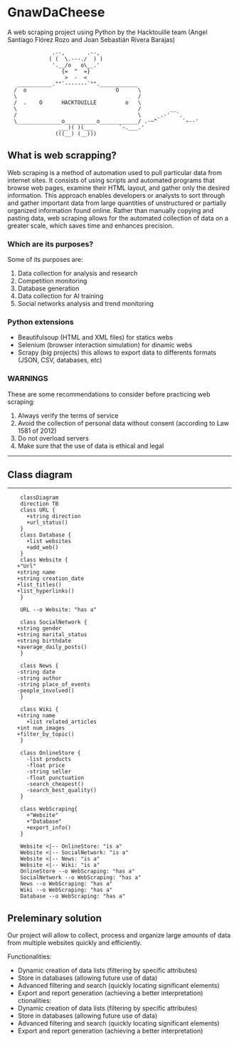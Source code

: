 # GnawDaCheese
A web scraping project using Python by the Hacktouille team (Angel Santiago Flórez Rozo and Joan Sebastián Rivera Barajas)

                  .--,       .--,
                 ( (  \.---./  ) )
                  '.__/o   o\__.'
                     {=  ^  =}
                      >  -  <
       ___________.""`-------`"".____________
      /  o                            O      \
      \                                      /                           
      /  .    O      HACKTOUILLE         o   \
      \                                      /         __
      /                                      \     _.-'  `.
      \______________o__________o____________/ .-~^        `~--'
                    ___)( )(___        `-.___.'
                   (((__) (__)))

## What is web scrapping?

Web scraping is a method of automation used to pull particular data from internet sites. It consists of using scripts and automated programs that browse web pages, examine their HTML layout, and gather only the desired information. This approach enables developers or analysts to sort through and gather important data from large quantities of unstructured or partially organized information found online. Rather than manually copying and pasting data, web scraping allows for the automated collection of data on a greater scale, which saves time and enhances precision.

### Which are its purposes?

Some of its purposes are:
1. Data collection for analysis and research
2. Competition monitoring
3. Database generation
4. Data collection for AI training
5. Social networks analysis and trend monitoring

### Python extensions 
-   Beautifulsoup (HTML and XML files) for statics webs
-   Selenium (browser interaction simulation) for dinamic webs
-   Scrapy (big projects) this allows to export data to differents formats (JSON, CSV, databases, etc)

### WARNINGS

These are some recommendations to consider before practicing web scraping:
1. Always verify the terms of service
2. Avoid the collection of personal data without consent (according to Law 1581 of 2012)
3. Do not overload servers
4. Make sure that the use of data is ethical and legal

--- 

## Class diagram


---
```mermaid
    classDiagram
    direction TB
    class URL {
      +string direction
      +url_status()
    }
    class Database {
      +list websites
      +add_web()
    }    
    class Website {
   +"Url"
   +string name
   +string creation_date
   +list_titles()
   +list_hyperlinks()
    }

    URL --o Website: "has a"

    class SocialNetwork {
   +string gender
   +string marital_status
   +string birthdate
   +average_daily_posts()
    }

    class News {
   -string date
   -string author
   -string place_of_events
   -people_involved()
    }

    class Wiki {
   +string name
      +list related_articles
   +int num_images
   +filter_by_topic()
    }

    class OnlineStore {
      -list products
      -float price
      -string seller
      -float punctuation
      -search_cheapest()
      -search_best_quality()
    }

    class WebScraping{
      +"Website"
      +"Database"
      +export_info()  
    }
   
    Website <|-- OnlineStore: "is a"
    Website <|-- SocialNetwork: "is a"
    Website <|-- News: "is a"
    Website <|-- Wiki: "is a"
    OnlineStore --o WebScraping: "has a"
    SocialNetwork --o WebScraping: "has a"
    News --o WebScraping: "has a"
    Wiki --o WebScraping: "has a"
    Database --o WebScraping: "has a"
```
## Preleminary solution
Our project will allow to collect, process and organize large amounts of data from multiple websites quickly and efficiently.

Functionalities:
- Dynamic creation of data lists (filtering by specific attributes)
- Store in databases (allowing future use of data)
- Advanced filtering and search (quickly locating significant elements)
- Export and report generation (achieving a better interpretation)
ctionalities:
- Dynamic creation of data lists (filtering by specific attributes)
- Store in databases (allowing future use of data)
- Advanced filtering and search (quickly locating significant elements)
- Export and report generation (achieving a better interpretation)
